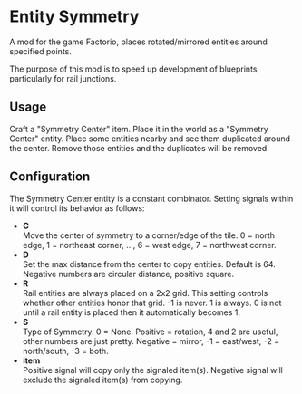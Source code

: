# Entity Symmetry
A mod for the game Factorio, places rotated/mirrored entities around specified points.

The purpose of this mod is to speed up development of blueprints, particularly 
for rail junctions.

## Usage

Craft a "Symmetry Center" item. Place it in the world as a "Symmetry Center" 
entity. Place some entities nearby and see them duplicated around the center. 
Remove those entities and the duplicates will be removed.

## Configuration

The Symmetry Center entity is a constant combinator. Setting signals within it 
will control its behavior as follows:

- **C**  
Move the center of symmetry to a corner/edge of the tile. 0 = north edge, 1 = 
northeast corner, ..., 6 = west edge, 7 = northwest corner.
- **D**  
Set the max distance from the center to copy entities. Default is 64. Negative 
numbers are circular distance, positive square.
- **R**  
Rail entities are always placed on a 2x2 grid. This setting controls whether 
other entities honor that grid. -1 is never. 1 is always. 0 is not until a 
rail entity is placed then it automatically becomes 1.
- **S**  
Type of Symmetry. 0 = None. Positive = rotation, 4 and 2 are useful, other 
numbers are just pretty. Negative = mirror, -1 = east/west, -2 = north/south, 
-3 = both.
- **item**  
Positive signal will copy only the signaled item(s). Negative signal will 
exclude the signaled item(s) from copying.

